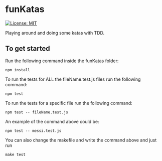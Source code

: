 # funKatas
[![License: MIT](https://img.shields.io/badge/License-MIT-green.svg)](LICENSE)

Playing around and doing some katas with TDD.


## To get started

Run the following command inside the funKatas folder:

```
npm install
````

To run the tests for ALL the fileName.test.js files run the following command:

````
npm test
````

To run the tests for a specific file run the following command:

````
npm test -- fileName.test.js
````

An example of the command above could be: 

````
npm test -- messi.test.js
````

You can also change the makefile and write the command above and just run 
````
make test
````


